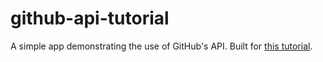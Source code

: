 # github-api-tutorial
A simple app demonstrating the use of GitHub's API. Built for [this tutorial](http://mmikael.com/2017-02-21-github-api-tutorial/).
